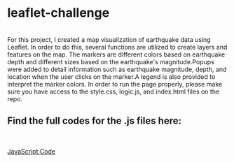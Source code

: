 # leaflet-challenge
<br>
For this project, I created a map visualization of earthquake data using Leaflet. In order to do this, several functions are utilized to create layers and features on the map. The markers are different colors based on earthquake depth and different sizes based on the earthquake's magnitude.Popups were added to detail information such as earthquake magnitude, depth, and location when the user clicks on the marker.A legend is also provided to interpret the marker colors. In order to run the page properly, please make sure you have access to the style.css, logic.js, and index.html files on the repo.
<br>

## Find the full codes for the .js files here: 
<br>

[JavaScript Code](https://github.com/yperez0914/leaflet-challenge/blob/main/Leaflet-Step%201/static/js/logic.js) 
<br>

